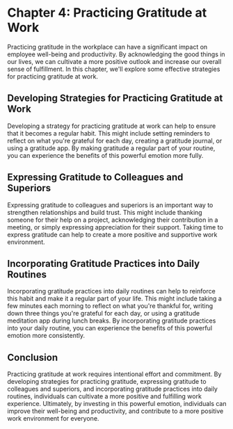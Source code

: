 Chapter 4: Practicing Gratitude at Work
=======================================

Practicing gratitude in the workplace can have a significant impact on employee well-being and productivity. By acknowledging the good things in our lives, we can cultivate a more positive outlook and increase our overall sense of fulfillment. In this chapter, we'll explore some effective strategies for practicing gratitude at work.

Developing Strategies for Practicing Gratitude at Work
------------------------------------------------------

Developing a strategy for practicing gratitude at work can help to ensure that it becomes a regular habit. This might include setting reminders to reflect on what you're grateful for each day, creating a gratitude journal, or using a gratitude app. By making gratitude a regular part of your routine, you can experience the benefits of this powerful emotion more fully.

Expressing Gratitude to Colleagues and Superiors
------------------------------------------------

Expressing gratitude to colleagues and superiors is an important way to strengthen relationships and build trust. This might include thanking someone for their help on a project, acknowledging their contribution in a meeting, or simply expressing appreciation for their support. Taking time to express gratitude can help to create a more positive and supportive work environment.

Incorporating Gratitude Practices into Daily Routines
-----------------------------------------------------

Incorporating gratitude practices into daily routines can help to reinforce this habit and make it a regular part of your life. This might include taking a few minutes each morning to reflect on what you're thankful for, writing down three things you're grateful for each day, or using a gratitude meditation app during lunch breaks. By incorporating gratitude practices into your daily routine, you can experience the benefits of this powerful emotion more consistently.

Conclusion
----------

Practicing gratitude at work requires intentional effort and commitment. By developing strategies for practicing gratitude, expressing gratitude to colleagues and superiors, and incorporating gratitude practices into daily routines, individuals can cultivate a more positive and fulfilling work experience. Ultimately, by investing in this powerful emotion, individuals can improve their well-being and productivity, and contribute to a more positive work environment for everyone.
